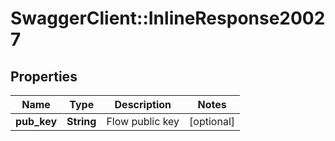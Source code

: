 # SwaggerClient::InlineResponse20027

## Properties
Name | Type | Description | Notes
------------ | ------------- | ------------- | -------------
**pub_key** | **String** | Flow public key | [optional] 

